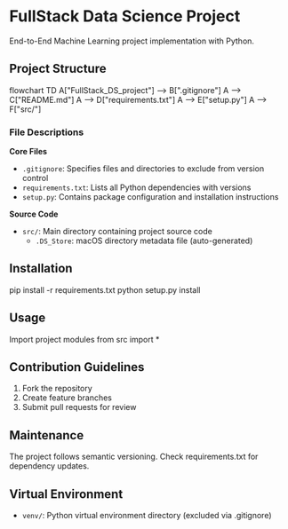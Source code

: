 # FullStack Data Science Project

End-to-End Machine Learning project implementation with Python.

## Project Structure

flowchart TD
    A["FullStack_DS_project"] --> B[".gitignore"]
    A --> C["README.md"]
    A --> D["requirements.txt"]
    A --> E["setup.py"]
    A --> F["src/"]


### File Descriptions

**Core Files**
- `.gitignore`: Specifies files and directories to exclude from version control 
- `requirements.txt`: Lists all Python dependencies with versions 
- `setup.py`: Contains package configuration and installation instructions 

**Source Code**
- `src/`: Main directory containing project source code
  - `.DS_Store`: macOS directory metadata file (auto-generated) 

## Installation
pip install -r requirements.txt
python setup.py install

## Usage
Import project modules
from src import *

## Contribution Guidelines
1. Fork the repository
2. Create feature branches
3. Submit pull requests for review

## Maintenance
The project follows semantic versioning. Check requirements.txt for dependency updates.

## Virtual Environment
- `venv/`: Python virtual environment directory (excluded via .gitignore)
